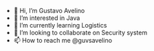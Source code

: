 - 👋 Hi, I’m Gustavo Avelino
- 👀 I’m interested in Java
- 🌱 I’m currently learning Logistics
- 💞️ I’m looking to collaborate on Security system
- 📫 How to reach me @guvsavelino

<!---
Guvs301/Guvs301 is a ✨ special ✨ repository because its `README.md` (this file) appears on your GitHub profile.
You can click the Preview link to take a look at your changes.
--->
